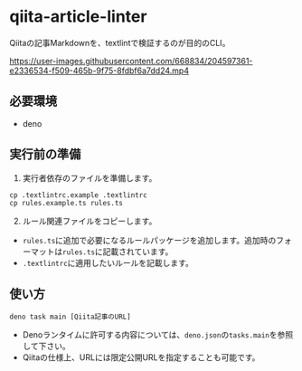 # qiita-article-linter

Qiitaの記事Markdownを、textlintで検証するのが目的のCLI。

https://user-images.githubusercontent.com/668834/204597361-e2336534-f509-465b-9f75-8fdbf6a7dd24.mp4

## 必要環境

* deno

## 実行前の準備

1. 実行者依存のファイルを準備します。

``` console
cp .textlintrc.example .textlintrc
cp rules.example.ts rules.ts
```

2. ルール関連ファイルをコピーします。
  * `rules.ts`に追加で必要になるルールパッケージを追加します。追加時のフォーマットは`rules.ts`に記載されています。
  * `.textlintrc`に適用したいルールを記載します。

## 使い方

```console
deno task main [Qiita記事のURL]
```

* Denoランタイムに許可する内容については、`deno.json`の`tasks.main`を参照して下さい。
* Qiitaの仕様上、URLには限定公開URLを指定することも可能です。

